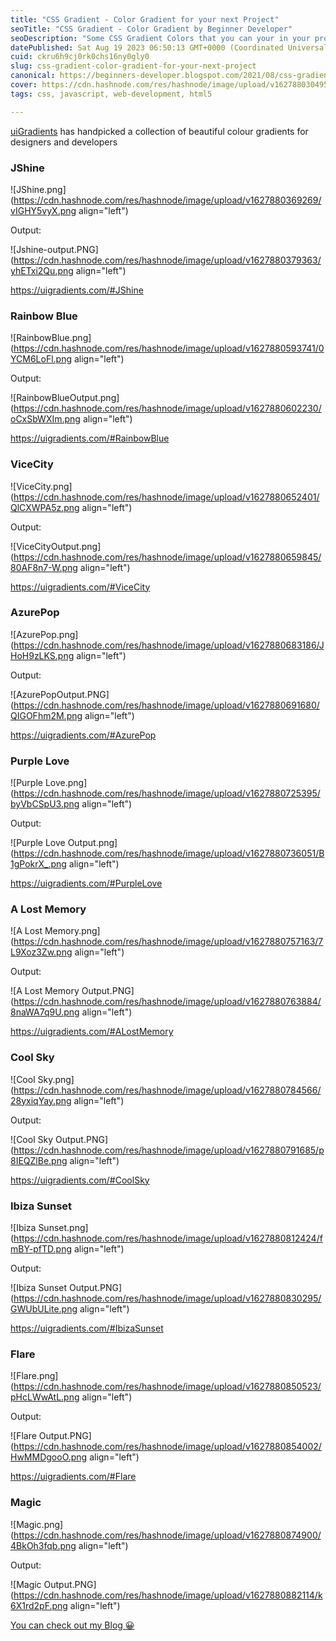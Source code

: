 ```yaml
---
title: "CSS Gradient - Color Gradient for your next Project"
seoTitle: "CSS Gradient - Color Gradient by Beginner Developer"
seoDescription: "Some CSS Gradient Colors that you can your in your project with source code"
datePublished: Sat Aug 19 2023 06:50:13 GMT+0000 (Coordinated Universal Time)
cuid: ckru6h9cj0rk0chs16ny0gly0
slug: css-gradient-color-gradient-for-your-next-project
canonical: https://beginners-developer.blogspot.com/2021/08/css-gradient-color.html
cover: https://cdn.hashnode.com/res/hashnode/image/upload/v1627880304950/2Ff-OLUzP.png
tags: css, javascript, web-development, html5

---
```


[uiGradients](https://uigradients.com/) has handpicked a collection of beautiful colour gradients for designers and developers

### JShine

![JShine.png](https://cdn.hashnode.com/res/hashnode/image/upload/v1627880369269/vIGHY5vyX.png align="left")

Output:

![Jshine-output.PNG](https://cdn.hashnode.com/res/hashnode/image/upload/v1627880379363/yhETxi2Qu.png align="left")

https://uigradients.com/#JShine

### Rainbow Blue

![RainbowBlue.png](https://cdn.hashnode.com/res/hashnode/image/upload/v1627880593741/0YCM6LoFl.png align="left")

Output:

![RainbowBlueOutput.png](https://cdn.hashnode.com/res/hashnode/image/upload/v1627880602230/oCxSbWXIm.png align="left")

https://uigradients.com/#RainbowBlue

### ViceCity

![ViceCity.png](https://cdn.hashnode.com/res/hashnode/image/upload/v1627880652401/QlCXWPA5z.png align="left")

Output:

![ViceCityOutput.png](https://cdn.hashnode.com/res/hashnode/image/upload/v1627880659845/80AF8n7-W.png align="left")

https://uigradients.com/#ViceCity

### AzurePop

![AzurePop.png](https://cdn.hashnode.com/res/hashnode/image/upload/v1627880683186/JHoH9zLKS.png align="left")

Output:

![AzurePopOutput.PNG](https://cdn.hashnode.com/res/hashnode/image/upload/v1627880691680/QIGOFhm2M.png align="left")

https://uigradients.com/#AzurePop

### Purple Love

![Purple Love.png](https://cdn.hashnode.com/res/hashnode/image/upload/v1627880725395/byVbCSpU3.png align="left")

Output:

![Purple Love Output.png](https://cdn.hashnode.com/res/hashnode/image/upload/v1627880736051/B1gPokrX_.png align="left")

https://uigradients.com/#PurpleLove

### A Lost Memory

![A Lost Memory.png](https://cdn.hashnode.com/res/hashnode/image/upload/v1627880757163/7L9Xoz3Zw.png align="left")

Output:

![A Lost Memory Output.PNG](https://cdn.hashnode.com/res/hashnode/image/upload/v1627880763884/8naWA7q9U.png align="left")

https://uigradients.com/#ALostMemory

### Cool Sky

![Cool Sky.png](https://cdn.hashnode.com/res/hashnode/image/upload/v1627880784566/28yxiqYay.png align="left")

Output:

![Cool Sky Output.PNG](https://cdn.hashnode.com/res/hashnode/image/upload/v1627880791685/p8IEQZlBe.png align="left")

https://uigradients.com/#CoolSky

### Ibiza Sunset

![Ibiza Sunset.png](https://cdn.hashnode.com/res/hashnode/image/upload/v1627880812424/fmBY-pfTD.png align="left")

Output:

![Ibiza Sunset Output.PNG](https://cdn.hashnode.com/res/hashnode/image/upload/v1627880830295/GWUbULite.png align="left")

https://uigradients.com/#IbizaSunset

### Flare

![Flare.png](https://cdn.hashnode.com/res/hashnode/image/upload/v1627880850523/pHcLWwAtL.png align="left")

Output:

![Flare Output.PNG](https://cdn.hashnode.com/res/hashnode/image/upload/v1627880854002/HwMMDgooO.png align="left")

https://uigradients.com/#Flare

### Magic

![Magic.png](https://cdn.hashnode.com/res/hashnode/image/upload/v1627880874900/4BkOh3fqb.png align="left")

Output:

![Magic Output.PNG](https://cdn.hashnode.com/res/hashnode/image/upload/v1627880882114/k6X1rd2pF.png align="left")

[You can check out my Blog 😀](https://beginners-developer.blogspot.com)
